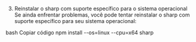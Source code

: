 3. Reinstalar o sharp com suporte específico para o sistema operacional
Se ainda enfrentar problemas, você pode tentar reinstalar o sharp com suporte específico para seu sistema operacional:

bash
Copiar código
npm install --os=linux --cpu=x64 sharp